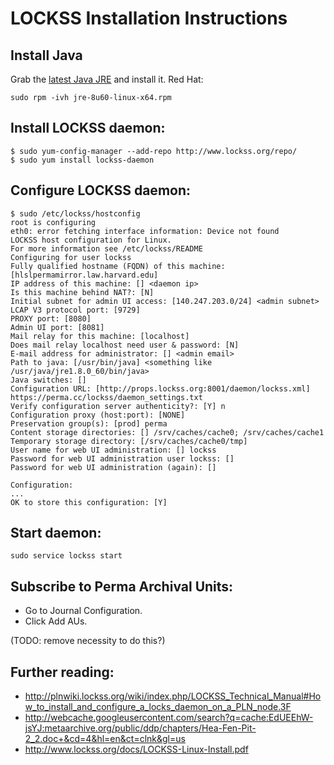 # LOCKSS Installation Instructions

## Install Java

Grab the [latest Java JRE](http://www.oracle.com/technetwork/java/javase/downloads/index.html) and install it. Red Hat:

    sudo rpm -ivh jre-8u60-linux-x64.rpm 

## Install LOCKSS daemon:

    $ sudo yum-config-manager --add-repo http://www.lockss.org/repo/
    $ sudo yum install lockss-daemon
    
## Configure LOCKSS daemon:

    $ sudo /etc/lockss/hostconfig
    root is configuring
    eth0: error fetching interface information: Device not found
    LOCKSS host configuration for Linux.
    For more information see /etc/lockss/README
    Configuring for user lockss
    Fully qualified hostname (FQDN) of this machine: [hlslpermamirror.law.harvard.edu]
    IP address of this machine: [] <daemon ip>
    Is this machine behind NAT?: [N]
    Initial subnet for admin UI access: [140.247.203.0/24] <admin subnet>
    LCAP V3 protocol port: [9729]
    PROXY port: [8080]
    Admin UI port: [8081]
    Mail relay for this machine: [localhost]
    Does mail relay localhost need user & password: [N]
    E-mail address for administrator: [] <admin email>
    Path to java: [/usr/bin/java] <something like /usr/java/jre1.8.0_60/bin/java>
    Java switches: []
    Configuration URL: [http://props.lockss.org:8001/daemon/lockss.xml] https://perma.cc/lockss/daemon_settings.txt
    Verify configuration server authenticity?: [Y] n
    Configuration proxy (host:port): [NONE]
    Preservation group(s): [prod] perma
    Content storage directories: [] /srv/caches/cache0; /srv/caches/cache1
    Temporary storage directory: [/srv/caches/cache0/tmp]
    User name for web UI administration: [] lockss
    Password for web UI administration user lockss: []
    Password for web UI administration (again): []
    
    Configuration:
    ...
    OK to store this configuration: [Y]
    
## Start daemon:

    sudo service lockss start
    
## Subscribe to Perma Archival Units:

- Go to Journal Configuration.
- Click Add AUs.

(TODO: remove necessity to do this?)
    
## Further reading:

- http://plnwiki.lockss.org/wiki/index.php/LOCKSS_Technical_Manual#How_to_install_and_configure_a_locks_daemon_on_a_PLN_node.3F
- http://webcache.googleusercontent.com/search?q=cache:EdUEEhW-jsYJ:metaarchive.org/public/ddp/chapters/Hea-Fen-Pit-2_2.doc+&cd=4&hl=en&ct=clnk&gl=us
- http://www.lockss.org/docs/LOCKSS-Linux-Install.pdf